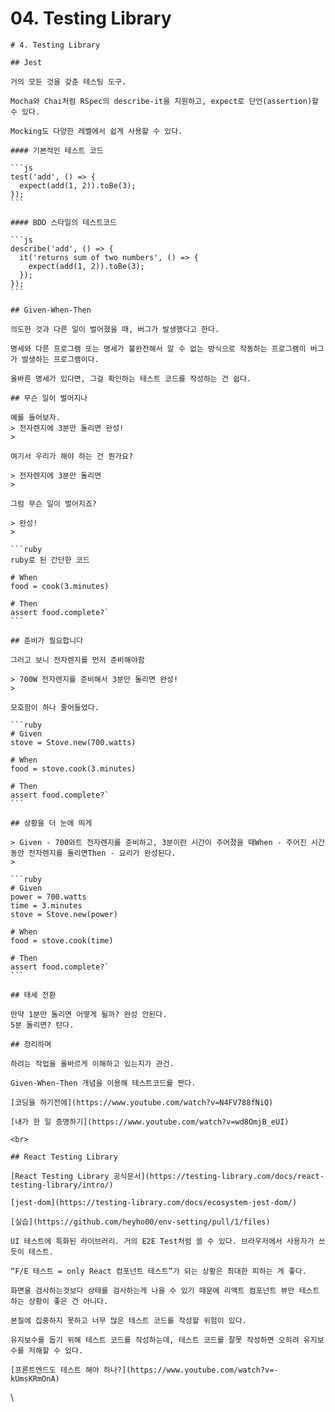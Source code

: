 # 04. Testing Library



````markup
# 4. Testing Library

## Jest

거의 모든 것을 갖춘 테스팅 도구.

Mocha와 Chai처럼 RSpec의 describe-it을 지원하고, expect로 단언(assertion)할 수 있다.

Mocking도 다양한 레벨에서 쉽게 사용할 수 있다.

#### 기본적인 테스트 코드

```js
test('add', () => {
  expect(add(1, 2)).toBe(3);
});
```

#### BDD 스타일의 테스트코드

```js
describe('add', () => {
  it('returns sum of two numbers', () => {
    expect(add(1, 2)).toBe(3);
  });
});
```

## Given-When-Then

의도한 것과 다른 일이 벌어졌을 때, 버그가 발생했다고 한다.

명세와 다른 프로그램 또는 명세가 불완전해서 알 수 없는 방식으로 작동하는 프로그램이 버그가 발생하는 프로그램이다.

올바른 명세가 있다면, 그걸 확인하는 테스트 코드를 작성하는 건 쉽다.

## 무슨 일이 벌어지나

예를 들어보자.
> 전자렌지에 3분만 돌리면 완성!
>

여기서 우리가 해야 하는 건 뭔가요?

> 전자렌지에 3분만 돌리면
>

그럼 무슨 일이 벌어지죠?

> 완성!
>

```ruby
ruby로 된 간단한 코드

# When
food = cook(3.minutes)

# Then
assert food.complete?`
```

## 준비가 필요합니다

그러고 보니 전자렌지를 먼저 준비해야함

> 700W 전자렌지를 준비해서 3분만 돌리면 완성!
>

모호함이 하나 줄어들었다.

```ruby
# Given
stove = Stove.new(700.watts)

# When
food = stove.cook(3.minutes)

# Then
assert food.complete?`
```

## 상황을 더 눈에 띄게

> Given - 700와트 전자렌지를 준비하고, 3분이란 시간이 주어졌을 때When - 주어진 시간동안 전자렌지를 돌리면Then - 요리가 완성된다.
>

```ruby
# Given
power = 700.watts
time = 3.minutes
stove = Stove.new(power)

# When
food = stove.cook(time)

# Then
assert food.complete?`
```

## 태세 전환

만약 1분만 돌리면 어떻게 될까? 완성 안된다.
5분 돌리면? 탄다.

## 정리하며

하려는 작업을 올바르게 이해하고 있는지가 관건.

Given-When-Then 개념을 이용해 테스트코드를 짠다.

[코딩을 하기전에](https://www.youtube.com/watch?v=N4FV788fNiQ)

[내가 한 일 증명하기](https://www.youtube.com/watch?v=wd8OmjB_eUI)

<br>

## React Testing Library

[React Testing Library 공식문서](https://testing-library.com/docs/react-testing-library/intro/)

[jest-dom](https://testing-library.com/docs/ecosystem-jest-dom/)

[실습](https://github.com/heyho00/env-setting/pull/1/files)

UI 테스트에 특화된 라이브러리. 거의 E2E Test처럼 쓸 수 있다. 브라우저에서 사용자가 쓰듯이 테스트.

“F/E 테스트 = only React 컴포넌트 테스트”가 되는 상황은 최대한 피하는 게 좋다.

화면을 검사하는것보다 상태를 검사하는게 나을 수 있기 때문에 리액트 컴포넌트 뷰만 테스트 하는 상황이 좋은 건 아니다.

본질에 집중하지 못하고 너무 많은 테스트 코드를 작성할 위험이 있다.

유지보수를 돕기 위해 테스트 코드를 작성하는데, 테스트 코드를 잘못 작성하면 오히려 유지보수를 저해할 수 있다.

[프론트엔드도 테스트 해야 하나?](https://www.youtube.com/watch?v=-kUmsKRmOnA)
````

\
